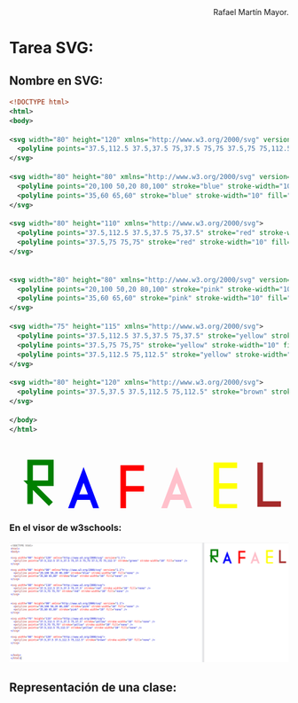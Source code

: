 <div align="justify">

<div align="right">
Rafael Martín Mayor.
</div>

# **Tarea SVG:**

## **Nombre en SVG:**

```svg
<!DOCTYPE html>
<html>
<body>

<svg width="80" height="120" xmlns="http://www.w3.org/2000/svg" version="1.1">
  <polyline points="37.5,112.5 37.5,37.5 75,37.5 75,75 37.5,75 75,112.5" stroke="green" stroke-width="10" fill="none" />
</svg>

<svg width="80" height="80" xmlns="http://www.w3.org/2000/svg" version="1.1">
  <polyline points="20,100 50,20 80,100" stroke="blue" stroke-width="10" fill="none" />
  <polyline points="35,60 65,60" stroke="blue" stroke-width="10" fill="none" />
</svg>

<svg width="80" height="110" xmlns="http://www.w3.org/2000/svg">
  <polyline points="37.5,112.5 37.5,37.5 75,37.5" stroke="red" stroke-width="10" fill="none" />
  <polyline points="37.5,75 75,75" stroke="red" stroke-width="10" fill="none" />
</svg>


<svg width="80" height="80" xmlns="http://www.w3.org/2000/svg" version="1.1">
  <polyline points="20,100 50,20 80,100" stroke="pink" stroke-width="10" fill="none" />
  <polyline points="35,60 65,60" stroke="pink" stroke-width="10" fill="none" />
</svg>

<svg width="75" height="115" xmlns="http://www.w3.org/2000/svg">
  <polyline points="37.5,112.5 37.5,37.5 75,37.5" stroke="yellow" stroke-width="10" fill="none" />
  <polyline points="37.5,75 75,75" stroke="yellow" stroke-width="10" fill="none" />
  <polyline points="37.5,112.5 75,112.5" stroke="yellow" stroke-width="10" fill="none" />
</svg>

<svg width="80" height="120" xmlns="http://www.w3.org/2000/svg">
  <polyline points="37.5,37.5 37.5,112.5 75,112.5" stroke="brown" stroke-width="10" fill="none" />
</svg>

</body>
</html>
```


<!DOCTYPE html>
<html>
<body>

<svg width="80" height="120" xmlns="http://www.w3.org/2000/svg" version="1.1">
  <polyline points="37.5,112.5 37.5,37.5 75,37.5 75,75 37.5,75 75,112.5" stroke="green" stroke-width="10" fill="none" />
</svg>

<svg width="80" height="80" xmlns="http://www.w3.org/2000/svg" version="1.1">
  <polyline points="20,100 50,20 80,100" stroke="blue" stroke-width="10" fill="none" />
  <polyline points="35,60 65,60" stroke="blue" stroke-width="10" fill="none" />
</svg>

<svg width="80" height="110" xmlns="http://www.w3.org/2000/svg">
  <polyline points="37.5,112.5 37.5,37.5 75,37.5" stroke="red" stroke-width="10" fill="none" />
  <polyline points="37.5,75 75,75" stroke="red" stroke-width="10" fill="none" />
</svg>


<svg width="80" height="80" xmlns="http://www.w3.org/2000/svg" version="1.1">
  <polyline points="20,100 50,20 80,100" stroke="pink" stroke-width="10" fill="none" />
  <polyline points="35,60 65,60" stroke="pink" stroke-width="10" fill="none" />
</svg>

<svg width="75" height="115" xmlns="http://www.w3.org/2000/svg">
  <polyline points="37.5,112.5 37.5,37.5 75,37.5" stroke="yellow" stroke-width="10" fill="none" />
  <polyline points="37.5,75 75,75" stroke="yellow" stroke-width="10" fill="none" />
  <polyline points="37.5,112.5 75,112.5" stroke="yellow" stroke-width="10" fill="none" />
</svg>

<svg width="80" height="120" xmlns="http://www.w3.org/2000/svg">
  <polyline points="37.5,37.5 37.5,112.5 75,112.5" stroke="brown" stroke-width="10" fill="none" />
</svg>

</body>
</html>


### **En el visor de w3schools:**

![Nombre en SVG](Nombre%20en%20SVG.jpg)

## **Representación de una clase:**


</div>